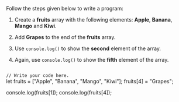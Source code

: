 Follow the steps given below
to write a program:

1. Create a **fruits** array
with the following elements:
**Apple**, **Banana**, **Mango** and **Kiwi**.

2. Add **Grapes** to the end
of the **fruits** array.

3. Use `console.log()` to show
the **second** element of the array.

4. Again, use `console.log()` to show
the **fifth** element of the array.

<Editor lang="javascript" type="exercise">
<code>
// Write your code here.
</code>

<solution>
let fruits = ["Apple", "Banana", "Mango", "Kiwi"];
fruits[4] = "Grapes";

console.log(fruits[1]);
console.log(fruits[4]);
</solution>
</Editor>